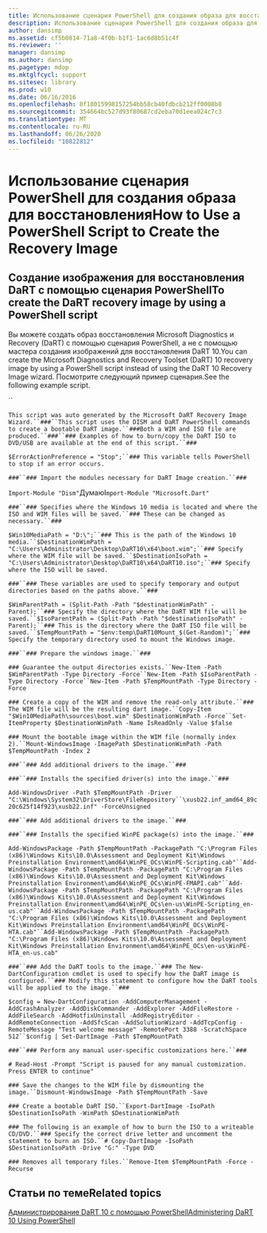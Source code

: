```yaml
---
title: Использование сценария PowerShell для создания образа для восстановления
description: Использование сценария PowerShell для создания образа для восстановления
author: dansimp
ms.assetid: cf5b0814-71a8-4f0b-b1f1-1ac6d8b51c4f
ms.reviewer: ''
manager: dansimp
ms.author: dansimp
ms.pagetype: mdop
ms.mktglfcycl: support
ms.sitesec: library
ms.prod: w10
ms.date: 06/16/2016
ms.openlocfilehash: 8f18015998157254bb58cb40fdbcb212ff0008b8
ms.sourcegitcommit: 354664bc527d93f80687cd2eba70d1eea024c7c3
ms.translationtype: MT
ms.contentlocale: ru-RU
ms.lasthandoff: 06/26/2020
ms.locfileid: "10822812"
---
```

# <span data-ttu-id="1df07-103">Использование сценария PowerShell для создания образа для восстановления</span><span class="sxs-lookup"><span data-stu-id="1df07-103">How to Use a PowerShell Script to Create the Recovery Image</span></span>


## <a href="" id="bkmk-create-image-use-script"></a><span data-ttu-id="1df07-104">Создание изображения для восстановления DaRT с помощью сценария PowerShell</span><span class="sxs-lookup"><span data-stu-id="1df07-104">To create the DaRT recovery image by using a PowerShell script</span></span>


<span data-ttu-id="1df07-105">Вы можете создать образ восстановления Microsoft Diagnostics и Recovery (DaRT) с помощью сценария PowerShell, а не с помощью мастера создания изображений для восстановления DaRT 10.</span><span class="sxs-lookup"><span data-stu-id="1df07-105">You can create the Microsoft Diagnostics and Recovery Toolset (DaRT) 10 recovery image by using a PowerShell script instead of using the DaRT 10 Recovery Image wizard.</span></span> <span data-ttu-id="1df07-106">Посмотрите следующий пример сценария.</span><span class="sxs-lookup"><span data-stu-id="1df07-106">See the following example script.</span></span>

``

`This script was auto generated by the Microsoft DaRT Recovery Image Wizard.``###``This script uses the DISM and DaRT PowerShell commands to create a bootable DaRT image.``###Both a WIM and ISO file are produced.``###``### Examples of how to burn/copy the DaRT ISO to DVD/USB are available at the end of this script.``###`

`$ErrorActionPreference = "Stop";``### This variable tells PowerShell to stop if an error occurs.`

`###``### Import the modules necessary for DaRT Image creation.``###`

`Import-Module "Dism"`<span data-ttu-id="1df07-107">Думаю</span><span class="sxs-lookup"><span data-stu-id="1df07-107">I</span></span>`mport-Module "Microsoft.Dart"`

`###``### Specifies where the Windows 10 media is located and where the ISO and WIM files will be saved.``### These can be changed as necessary.``###`

`$Win10MediaPath = "D:\";``### This is the path of the Windows 10 media.``$DestinationWimPath = "C:\Users\Administrator\Desktop\DaRT10\x64\boot.wim";``### Specify where the WIM file will be saved.``$DestinationIsoPath = "C:\Users\Administrator\Desktop\DaRT10\x64\DaRT10.iso";``### Specify where the ISO will be saved.`

`###``### These variables are used to specify temporary and output directories based on the paths above.``###`

`$WimParentPath = (Split-Path -Path "$destinationWimPath" -Parent);``### Specify the directory where the DaRT WIM file will be saved.``$IsoParentPath = (Split-Path -Path "$destinationIsoPath" -Parent);``### This is the directory where the DaRT ISO file will be saved.``$TempMountPath = "$env:temp\DaRT10Mount_$(Get-Random)";``### Specify the temporary directory used to mount the Windows image.`

`###``### Prepare the windows image.``###`

`### Guarantee the output directories exists.``New-Item -Path $WimParentPath -Type Directory -Force``New-Item -Path $IsoParentPath -Type Directory -Force``New-Item -Path $TempMountPath -Type Directory -Force`

`### Create a copy of the WIM and remove the read-only attribute.``### The WIM file will be the resulting dart image.``Copy-Item "$Win10MediaPath\sources\boot.wim" $DestinationWimPath -Force``Set-ItemProperty $DestinationWimPath -Name IsReadOnly -Value $false`

`### Mount the bootable image within the WIM file (normally index 2).``Mount-WindowsImage -ImagePath $DestinationWimPath -Path $TempMountPath -Index 2`

`###``### Add additional drivers to the image.``###`

`###``### Installs the specified driver(s) into the image.``###`

`Add-WindowsDriver -Path $TempMountPath -Driver "C:\Windows\System32\DriverStore\FileRepository``\xusb22.inf_amd64_89c20c625f14f923\xusb22.inf" -ForceUnsigned`

`###``### Add additional drivers to the image.``###`

`###``### Installs the specified WinPE package(s) into the image.``###`

`Add-WindowsPackage -Path $TempMountPath -PackagePath "C:\Program Files (x86)\Windows Kits\10.0\Assessment and Deployment Kit\Windows Preinstallation Environment\amd64\WinPE_OCs\WinPE-Scripting.cab"``Add-WindowsPackage -Path $TempMountPath -PackagePath "C:\Program Files (x86)\Windows Kits\10.0\Assessment and Deployment Kit\Windows Preinstallation Environment\amd64\WinPE_OCs\WinPE-FMAPI.cab"``Add-WindowsPackage -Path $TempMountPath -PackagePath "C:\Program Files (x86)\Windows Kits\10.0\Assessment and Deployment Kit\Windows Preinstallation Environment\amd64\WinPE_OCs\en-us\WinPE-Scripting_en-us.cab"``Add-WindowsPackage -Path $TempMountPath -PackagePath "C:\Program Files (x86)\Windows Kits\10.0\Assessment and Deployment Kit\Windows Preinstallation Environment\amd64\WinPE_OCs\WinPE-HTA.cab"``Add-WindowsPackage -Path $TempMountPath -PackagePath "C:\Program Files (x86)\Windows Kits\10.0\Assessment and Deployment Kit\Windows Preinstallation Environment\amd64\WinPE_OCs\en-us\WinPE-HTA_en-us.cab"`

`###``### Add the DaRT tools to the image.``### The New-DartConfiguration cmdlet is used to specify how the DaRT image is configured.``### Modify this statement to configure how the DaRT tools will be applied to the image.``###`

`$config = New-DartConfiguration -AddComputerManagement -AddCrashAnalyzer -AddDiskCommander -AddExplorer -AddFileRestore -AddFileSearch -AddHotfixUninstall -AddRegistryEditor -AddRemoteConnection -AddSfcScan -AddSolutionWizard -AddTcpConfig -RemoteMessage "Test welcome message" -RemotePort 3388 -ScratchSpace 512``$config | Set-DartImage -Path $TempMountPath`

`###``### Perform any manual user-specific customizations here.``###`

`# Read-Host -Prompt "Script is paused for any manual customization. Press ENTER to continue"`

`### Save the changes to the WIM file by dismounting the image.``Dismount-WindowsImage -Path $TempMountPath -Save`

`### Create a bootable DaRT ISO.``Export-DartImage -IsoPath $DestinationIsoPath -WimPath $DestinationWimPath`

`### The following is an example of how to burn the ISO to a writeable CD/DVD.``### Specify the correct drive letter and uncomment the statement to burn an ISO.``# Copy-DartImage -IsoPath $DestinationIsoPath -Drive "G:" -Type DVD`

`### Removes all temporary files.``Remove-Item $TempMountPath -Force -Recurse`

## <span data-ttu-id="1df07-108">Статьи по теме</span><span class="sxs-lookup"><span data-stu-id="1df07-108">Related topics</span></span>


[<span data-ttu-id="1df07-109">Администрирование DaRT 10 с помощью PowerShell</span><span class="sxs-lookup"><span data-stu-id="1df07-109">Administering DaRT 10 Using PowerShell</span></span>](administering-dart-10-using-powershell.md)

 

 





